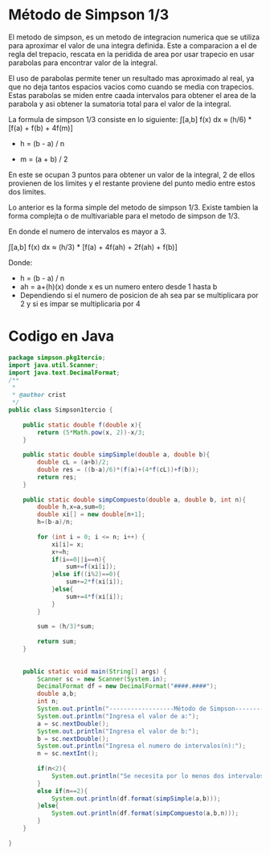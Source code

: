 # Método de Simpson 1/3
El metodo de simpson, es un metodo de integracion numerica que se utiliza para aproximar el valor de una integra definida.
Este a comparacion a el de regla del trepacio, rescata en la peridida de area por usar trapecio en usar parabolas para encontrar valor de la integral.

El uso de parabolas permite tener un resultado mas aproximado al real, ya que no deja tantos espacios vacios como cuando se media con trapecios. Estas parabolas se miden entre caada intervalos
para obtener el area de la parabola y asi obtener la sumatoria total para el valor de la integral.

La formula de simpson 1/3 consiste en lo siguiente:
∫[a,b] f(x) dx ≈ (h/6) * [f(a) + f(b) + 4f(m)]

- h = (b - a) / n 

- m = (a + b) / 2 

En este se ocupan 3 puntos para obtener un valor de la integral, 2 de ellos provienen de los limites y el restante proviene del punto medio entre estos dos limites.

Lo anterior es la forma simple del metodo de simpson 1/3. Existe tambien la forma complejta o de multivariable para el metodo de simpson de 1/3.

En donde el numero de intervalos es mayor a 3.

∫[a,b] f(x) dx ≈ (h/3) * [f(a) + 4f(ah) + 2f(ah) + f(b)]

Donde:
- h = (b - a) / n
- ah = a+(h)(x) donde x es un numero entero desde 1 hasta b
- Dependiendo si el numero de posicion de ah sea par se multiplicara por 2 y si es impar se multiplicaria por 4

# Codigo en Java

```java
package simpson.pkg1tercio;
import java.util.Scanner;
import java.text.DecimalFormat;
/**
 *
 * @author crist
 */
public class Simpson1tercio {
    
    public static double f(double x){
        return (5*Math.pow(x, 2))-x/3;
    }
    
    public static double simpSimple(double a, double b){
        double cL = (a+b)/2;
        double res = ((b-a)/6)*(f(a)+(4*f(cL))+f(b));
        return res;
    }
    
    public static double simpCompuesto(double a, double b, int n){
        double h,x=a,sum=0;
        double xi[] = new double[n+1];
        h=(b-a)/n;
       
        for (int i = 0; i <= n; i++) {
            xi[i]= x;
            x+=h;
            if(i==0||i==n){
                sum+=f(xi[i]);
            }else if((i%2)==0){
                sum+=2*f(xi[i]);
            }else{
                sum+=4*f(xi[i]);
            }
        }
        
        sum = (h/3)*sum;
        
        return sum;
    }
    
    
    public static void main(String[] args) {
        Scanner sc = new Scanner(System.in);
        DecimalFormat df = new DecimalFormat("####.####");
        double a,b;
        int n;
        System.out.println("------------------Método de Simpson------------------");
        System.out.println("Ingresa el valor de a:");
        a = sc.nextDouble();
        System.out.println("Ingresa el valor de b:");
        b = sc.nextDouble();
        System.out.println("Ingresa el numero de intervalos(n):");
        n = sc.nextInt();
        
        if(n<2){
            System.out.println("Se necesita por lo menos dos intervalos para operar");
        }
        else if(n==2){
            System.out.println(df.format(simpSimple(a,b)));
        }else{
            System.out.println(df.format(simpCompuesto(a,b,n)));
        }
    }
    
}

```
